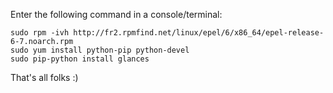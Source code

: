 Enter the following command in a console/terminal:

    sudo rpm -ivh http://fr2.rpmfind.net/linux/epel/6/x86_64/epel-release-6-7.noarch.rpm
    sudo yum install python-pip python-devel
    sudo pip-python install glances

That's all folks :)